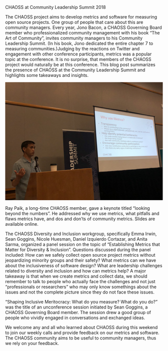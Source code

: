 CHAOSS at Community Leadership Summit 2018

The CHAOSS project aims to develop metrics and software for measuring open source projects. One group of people that care about this are community managers. Every year, Jono Bacon, a CHAOSS Governing Board member who professionalized community management with his book “The Art of Community”, invites community managers to his Community Leadership Summit. (In his book, Jono dedicated the entire chapter 7 to measuring communities.)Judging by the reactions on Twitter and engagement with other conference participants, metrics was a popular topic at the conference. It is no surprise, that members of the CHAOSS project would naturally be at this conference. This blog post summarizes the presence of CHAOSS at the Community Leadership Summit and highlights some takeaways and insights.

![Picture from conference](20180720_clsummit.jpg "Ray Paik giving his keynote on metrics at the Community Leadership Summit 2018. Picture used with permission from @ShillaSaebi.")

Ray Paik, a long-time CHAOSS member, gave a keynote titled “looking beyond the numbers”. He addressed why we use metrics, what pitfalls and flaws metrics have, and dos and don’ts of community metrics. Slides are available online.

The CHAOSS Diversity and Inclusion workgroup, specifically Emma Irwin, Sean Goggins, Nicole Huesman, Daniel Izquierdo Cortazar, and Anita Sarma, organized a panel session on the topic of “Establishing Metrics that Matter for Diversity & Inclusion”. Questions discussed during the panel included: How can we safely collect open source project metrics without jeopardizing minority groups and their safety? What metrics can we have about the inclusiveness of software design? What are leadership challenges related to diversity and inclusion and how can metrics help? A major takeaway is that when we create metrics and collect data, we should remember to talk to people who actually face the challenges and not just “professionals or researchers” who may only know somethings about the issues and not the complete picture since they do not face these issues.

“Shaping Inclusive Meritocracy: What do you measure? What do you do?” was the title of an unconference session initiated by Sean Goggins, a CHAOSS Governing Board member. The session drew a good group of people who vividly engaged in conversations and exchanged ideas.

We welcome any and all who learned about CHAOSS during this weekend to join our weekly calls and provide feedback on our metrics and software. The CHAOSS community aims to be useful to community managers, thus we rely on your feedback.
